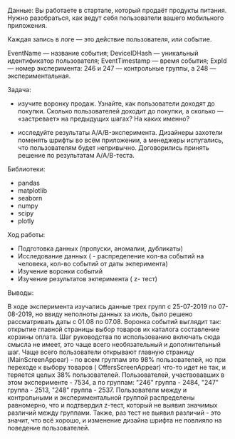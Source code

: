 Данные:
   Вы работаете в стартапе, который продаёт продукты питания. Нужно разобраться, как ведут себя пользователи вашего мобильного приложения.
   
   Каждая запись в логе — это действие пользователя, или событие.

EventName — название события;
DeviceIDHash — уникальный идентификатор пользователя;
EventTimestamp — время события;
ExpId — номер эксперимента: 246 и 247 — контрольные группы, а 248 — экспериментальная.


Задача:

- изучите воронку продаж. Узнайте, как пользователи доходят до покупки. Сколько пользователей доходит до покупки, а сколько — «застревает» на предыдущих шагах? На каких именно?

- исследуйте результаты A/A/B-эксперимента. Дизайнеры захотели поменять шрифты во всём приложении, а менеджеры испугались, что пользователям будет непривычно. Договорились принять решение по результатам A/A/B-теста.

Библиотеки:
- pandas
- matplotlib
- seaborn
- numpy
- scipy
- plotly

Ход работы:

- Подготовка данных (пропуски, аномалии, дубликаты)
- Исследование данных ( - распределение кол-ва событий на человека, кол-во событий от даты экперимента)
- Изучение воронки событий
- Изучение результатов экперимента ( z- тест)


Выводы:

В ходе эксперимента изучались данные трех групп с 25-07-2019 по 07-08-2019, но ввиду неполноты данных за июль, было решено рассматривать даты с 01.08 по 07.08.
Воронка событий выглядит так:
открытие главной страницы
выбор товаров их каталога
составление корзины
оплата. Шаг руководства по использованию включать сюда смысла не имеет, это чаще всего необязательный и дополнительный шаг.
Чаще всего пользователи открывают главную страницу (MainScreenAppear) - по всем группам это 98% пользователей, но при переходе к выбору товаров ( OffersScreenAppear) что-то идет не так, и теряется целых 38% пользователей.
Пользователей, участвовавших в этом эксперименте - 7534, а по группам: "246" группа - 2484, "247" группа - 2513, "248" группа - 2537.
Пользователи между и контрольными и экспериментальной группой распределены равномерно, что и подтвердил z-тест, который не выявил значимых различий между группами. Также, раз тест не выявил различий - это значит, что всё хорошо, и изменение дизайна шрифта не повлияло на поведение пользователей.
